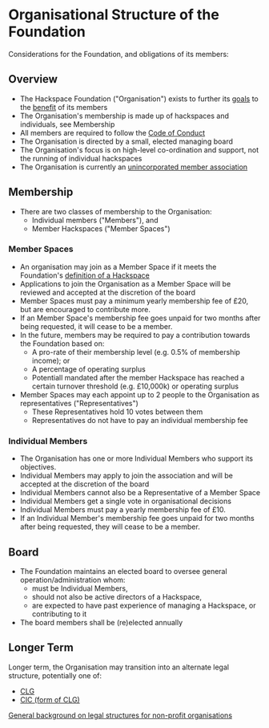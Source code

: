 # Organisational Structure of the Foundation

Considerations for the Foundation, and obligations of its members:

## Overview
* The Hackspace Foundation ("Organisation") exists to further its [goals](goals.md) to the [benefit](benefits.md) of its members
* The Organisation's membership is made up of hackspaces and individuals, see Membership
* All members are required to follow the [Code of Conduct](codeOfConduct.md)
* The Organisation is directed by a small, elected managing board
* The Organisation's focus is on high-level co-ordination and support, not the running of individual hackspaces
* The Organisation is currently an [unincorporated member association](https://www.gov.uk/business-legal-structures/unincorporated-association)

## Membership
* There are two classes of membership to the Organisation:
    * Individual members ("Members"), and
    * Member Hackspaces ("Member Spaces")

### Member Spaces
* An organisation may join as a Member Space if it meets the Foundation's [definition of a Hackspace](define.md)
* Applications to join the Organisation as a Member Space will be reviewed and accepted at the discretion of the board
* Member Spaces must pay a minimum yearly membership fee of £20, but are encouraged to contribute more.
* If an Member Space's membership fee goes unpaid for two months after being requested, it will cease to be a member.
* In the future, members may be required to pay a contribution towards the Foundation based on:
    * A pro-rate of their membership level (e.g. 0.5% of membership income); or 
    * A percentage of operating surplus
    * Potentiall mandated after the member Hackspace has reached a certain turnover threshold (e.g. £10,000k) or operating surplus
* Member Spaces may each appoint up to 2 people to the Organisation as representatives ("Representatives")
    * These Representatives hold 10 votes between them
    * Representatives do not have to pay an individual membership fee

### Individual Members
* The Organisation has one or more Individual Members who support its objectives.
* Individual Members may apply to join the association and will be accepted at the discretion of the board
* Individual Members cannot also be a Representative of a Member Space
* Individual Members get a single vote in organisational decisions
* Individual Members must pay a yearly membership fee of £10.
* If an Individual Member's membership fee goes unpaid for two months after being requested, they will cease to be a member.

## Board

* The Foundation maintains an elected board to oversee general operation/administration whom:
    * must be Individual Members,
    * should not also be active directors of a Hackspace,
    * are expected to have past experience of managing a Hackspace, or contributing to it
* The board members shall be (re)elected annually


## Longer Term
Longer term, the Organisation may transition into an alternate legal structure, potentially one of:
* [CLG](https://www.gov.uk/business-legal-structures/limited-company)
* [CIC (form of CLG)](https://www.gov.uk/government/organisations/office-of-the-regulator-of-community-interest-companies)

[General background on legal structures for non-profit organisations](http://www.resourcecentre.org.uk/information/legal-structures-for-not-for-profit-organisations/)

